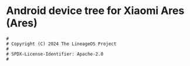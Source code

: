# Android device tree for Xiaomi Ares (Ares)

```
#
# Copyright (C) 2024 The LineageOS Project
#
# SPDX-License-Identifier: Apache-2.0
#
```
